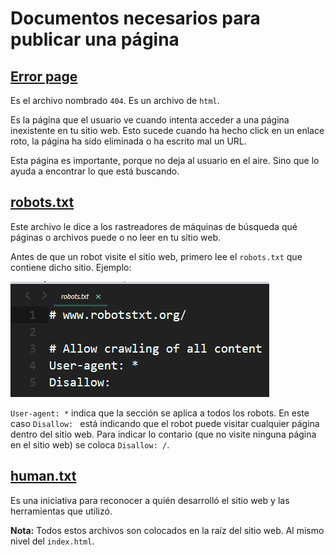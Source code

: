 # Documentos necesarios para publicar una página


## **[Error page](http://www.404errorpages.com/)**

Es el archivo nombrado `404`. Es un archivo de `html`.

Es la página que el usuario ve cuando intenta acceder a una página 
inexistente en tu sitio web. Esto sucede cuando ha hecho click en un enlace 
roto, la página ha sido eliminada o ha escrito mal un URL.

Esta página es importante, porque no deja al usuario en el aire. Sino que lo ayuda
a encontrar lo que está buscando.


## **[robots.txt](https://www.robotstxt.org)**

Este archivo le dice a los rastreadores de máquinas de búsqueda qué páginas o archivos puede o no leer en tu sitio web.

Antes de que un robot visite el sitio web, primero lee el `robots.txt` que contiene dicho sitio. Ejemplo:

![example-robots-1](images/example-robots-1.png)

`User-agent: *` indica que la sección se aplica a todos los robots. En este caso `Disallow: ` está indicando que el robot puede visitar cualquier página dentro del sitio web. Para indicar lo contario (que no visite ninguna página en el sitio web) se coloca `Disallow: /`.

## **[human.txt](http://humanstxt.org/)**

Es una iniciativa para reconocer a quién desarrolló el sitio web y las herramientas
que utilizó.


**Nota:** Todos estos archivos son colocados en la raíz del sitio web. Al mismo nivel
del `index.html`. 